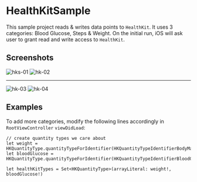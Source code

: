 # HealthKitSample
This sample project reads & writes data points to `HealthKit`. It uses 3 categories: Blood Glucose, Steps & Weight. On the initial run, iOS will ask user to grant read and write access to `HealthKit`.


## Screenshots
![hks-01](https://cloud.githubusercontent.com/assets/4623150/8018239/84b4d9a6-0bd6-11e5-8cbc-ec68f3d690b2.png)
![hk-02](https://cloud.githubusercontent.com/assets/4623150/8018241/882006d8-0bd6-11e5-897b-96c0d3fab49b.png)

---

![hk-03](https://cloud.githubusercontent.com/assets/4623150/8018242/8adebc20-0bd6-11e5-8131-4cc1a2675341.png)
![hk-04](https://cloud.githubusercontent.com/assets/4623150/8018243/8d5eddf4-0bd6-11e5-955c-5bff1d53b263.png)


## Examples

To add more categories, modify the following lines accordingly in `RootViewController` `viewDidLoad`:

````
// create quantity types we care about
let weight = HKQuantityType.quantityTypeForIdentifier(HKQuantityTypeIdentifierBodyMass)
let bloodGlucose = HKQuantityType.quantityTypeForIdentifier(HKQuantityTypeIdentifierBloodGlucose)

let healthKitTypes = Set<HKQuantityType>(arrayLiteral: weight!, bloodGlucose!)

````

